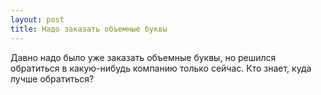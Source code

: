 ```yaml
---
layout: post 
title: Надо заказать объемные буквы 
--- 
```

Давно надо было уже заказать объемные буквы, но решился обратиться в какую-нибудь компанию только сейчас. Кто знает, куда лучше обратиться?